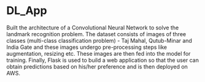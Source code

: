 # DL_App
Built the architecture of a Convolutional Neural Network to solve the landmark recognition problem. The dataset consists of images of three classes (multi-class classification problem) - Taj Mahal, Qutub-Minar and India Gate and these images undergo pre-processing steps like augmentation, resizing etc. These images are then fed into the model for training. Finally, Flask is used to build a web application so that the user can obtain predictions based on his/her preference and is then deployed on AWS.
